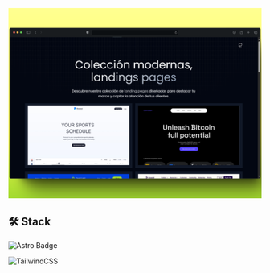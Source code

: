 ![alt](/public/image.png)

## 🛠️ Stack

![Astro Badge](https://img.shields.io/badge/Astro-ff5d01?logo=astro&logoColor=fff&style=flat)

![TailwindCSS](https://img.shields.io/badge/TailwindCSS-06B6D4?style=for-the-badge&logo=tailwind-css&logoColor=white)
